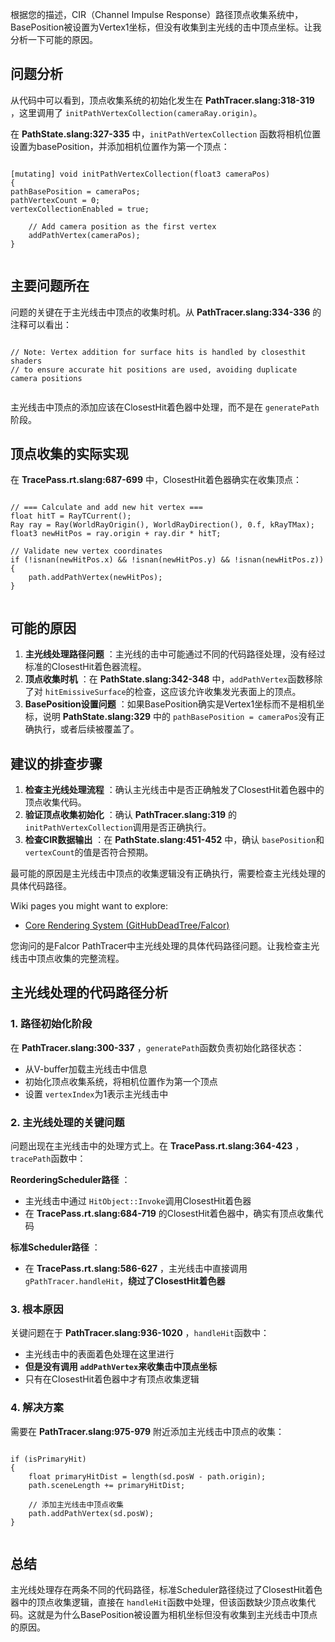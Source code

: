 

根据您的描述，CIR（Channel Impulse Response）路径顶点收集系统中，BasePosition被设置为Vertex1坐标，但没有收集到主光线的击中顶点坐标。让我分析一下可能的原因。

## 问题分析

从代码中可以看到，顶点收集系统的初始化发生在 **PathTracer.slang:318-319** ，这里调用了 `initPathVertexCollection(cameraRay.origin)`。

在 **PathState.slang:327-335** 中，`initPathVertexCollection` 函数将相机位置设置为basePosition，并添加相机位置作为第一个顶点：

<pre class="px-2 py-1.5 has-[code]:rounded-md has-[code]:!bg-[#e5e5e5] has-[div]:bg-transparent has-[div]:!p-0 has-[code]:text-stone-900 dark:has-[code]:!bg-[#242424] has-[code]:dark:text-white [&_code]:block [&_code]:border-none [&_code]:bg-transparent [&_code]:p-0"><pre><code><span>[mutating]</span><span> void initPathVertexCollection(float3 cameraPos)  
</span>{  
<span></span><span>pathBasePosition</span><span> = cameraPos</span><span>;  </span><span>
</span><span></span><span>pathVertexCount</span><span> = </span><span>0</span><span>;  </span><span>
</span><span></span><span>vertexCollectionEnabled</span><span> = </span><span>true</span><span>;  </span><span>
</span>  
    // Add camera position as the first vertex  
<span>    addPathVertex(cameraPos)</span><span>;  </span><span>
</span>}</code></pre></pre>

## 主要问题所在

问题的关键在于主光线击中顶点的收集时机。从 **PathTracer.slang:334-336** 的注释可以看出：

<pre class="px-2 py-1.5 has-[code]:rounded-md has-[code]:!bg-[#e5e5e5] has-[div]:bg-transparent has-[div]:!p-0 has-[code]:text-stone-900 dark:has-[code]:!bg-[#242424] has-[code]:dark:text-white [&_code]:block [&_code]:border-none [&_code]:bg-transparent [&_code]:p-0"><pre><code><span>//</span><span> Note: Vertex addition </span><span>for</span><span> surface hits is handled by closesthit shaders  
</span><span></span><span>//</span><span> to ensure accurate hit positions are used, avoiding duplicate camera positions</span></code></pre></pre>

主光线击中顶点的添加应该在ClosestHit着色器中处理，而不是在 `generatePath`阶段。

## 顶点收集的实际实现

在 **TracePass.rt.slang:687-699** 中，ClosestHit着色器确实在收集顶点：

<pre class="px-2 py-1.5 has-[code]:rounded-md has-[code]:!bg-[#e5e5e5] has-[div]:bg-transparent has-[div]:!p-0 has-[code]:text-stone-900 dark:has-[code]:!bg-[#242424] has-[code]:dark:text-white [&_code]:block [&_code]:border-none [&_code]:bg-transparent [&_code]:p-0"><pre><code><span>// === Calculate and add new hit vertex ===  </span><span>
</span>float hitT = RayTCurrent();  
<span>Ray ray = Ray(WorldRayOrigin(), WorldRayDirection(), </span><span>0.</span><span>f, kRayTMax);  
</span><span>float3 </span><span>new</span><span>HitPos</span><span> = ray.origin + ray.dir * hitT;  
</span>  
<span></span><span>// Validate new vertex coordinates  </span><span>
</span><span></span><span>if</span><span> (!isnan(</span><span>new</span><span>HitPos</span><span>.x) && !isnan(</span><span>new</span><span>HitPos</span><span>.y) && !isnan(</span><span>new</span><span>HitPos</span><span>.z))  
</span>{  
<span>    path.addPathVertex(</span><span>new</span><span>HitPos</span><span>);  
</span>}</code></pre></pre>

## 可能的原因

1. **主光线处理路径问题** ：主光线的击中可能通过不同的代码路径处理，没有经过标准的ClosestHit着色器流程。
2. **顶点收集时机** ：在 **PathState.slang:342-348** 中，`addPathVertex`函数移除了对 `hitEmissiveSurface`的检查，这应该允许收集发光表面上的顶点。
3. **BasePosition设置问题** ：如果BasePosition确实是Vertex1坐标而不是相机坐标，说明 **PathState.slang:329** 中的 `pathBasePosition = cameraPos`没有正确执行，或者后续被覆盖了。

## 建议的排查步骤

1. **检查主光线处理流程** ：确认主光线击中是否正确触发了ClosestHit着色器中的顶点收集代码。
2. **验证顶点收集初始化** ：确认 **PathTracer.slang:319** 的 `initPathVertexCollection`调用是否正确执行。
3. **检查CIR数据输出** ：在 **PathState.slang:451-452** 中，确认 `basePosition`和 `vertexCount`的值是否符合预期。

最可能的原因是主光线击中顶点的收集逻辑没有正确执行，需要检查主光线处理的具体代码路径。

Wiki pages you might want to explore:

* [Core Rendering System (GitHubDeadTree/Falcor)](https://deepwiki.com/GitHubDeadTree/Falcor/3-core-rendering-system)



您询问的是Falcor PathTracer中主光线处理的具体代码路径问题。让我检查主光线击中顶点收集的完整流程。

## 主光线处理的代码路径分析

### 1. 路径初始化阶段

在 **PathTracer.slang:300-337** ，`generatePath`函数负责初始化路径状态：

* 从V-buffer加载主光线击中信息
* 初始化顶点收集系统，将相机位置作为第一个顶点
* 设置 `vertexIndex`为1表示主光线击中

### 2. 主光线处理的关键问题

问题出现在主光线击中的处理方式上。在 **TracePass.rt.slang:364-423** ，`tracePath`函数中：

 **ReorderingScheduler路径** ：

* 主光线击中通过 `HitObject::Invoke`调用ClosestHit着色器
* 在 **TracePass.rt.slang:684-719** 的ClosestHit着色器中，确实有顶点收集代码

 **标准Scheduler路径** ：

* 在 **TracePass.rt.slang:586-627** ，主光线击中直接调用 `gPathTracer.handleHit`，**绕过了ClosestHit着色器**

### 3. 根本原因

关键问题在于 **PathTracer.slang:936-1020** ，`handleHit`函数中：

* 主光线击中的表面着色处理在这里进行
* **但是没有调用 `addPathVertex`来收集击中顶点坐标**
* 只有在ClosestHit着色器中才有顶点收集逻辑

### 4. 解决方案

需要在 **PathTracer.slang:975-979** 附近添加主光线击中顶点的收集：

<pre class="px-2 py-1.5 has-[code]:rounded-md has-[code]:!bg-[#e5e5e5] has-[div]:bg-transparent has-[div]:!p-0 has-[code]:text-stone-900 dark:has-[code]:!bg-[#242424] has-[code]:dark:text-white [&_code]:block [&_code]:border-none [&_code]:bg-transparent [&_code]:p-0"><pre><code><span>if</span><span> (isPrimaryHit)  
</span>{  
<span></span><span>    float primaryHitDist</span><span> = length(sd.posW - path.origin);  
</span><span></span><span>    path</span><span>.sceneLength += primaryHitDist;  
</span>    
    // 添加主光线击中顶点收集  
<span></span><span>    path</span><span>.addPathVertex(sd.posW);  
</span>}</code></pre></pre>

## 总结

主光线处理存在两条不同的代码路径，标准Scheduler路径绕过了ClosestHit着色器中的顶点收集逻辑，直接在 `handleHit`函数中处理，但该函数缺少顶点收集代码。这就是为什么BasePosition被设置为相机坐标但没有收集到主光线击中顶点的原因。
